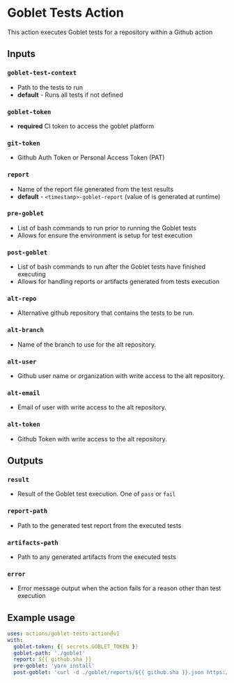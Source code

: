 # Goblet Tests Action
This action executes Goblet tests for a repository within a Github action

## Inputs

### `goblet-test-context`
* Path to the tests to run
* **default** - Runs all tests if not defined

### `goblet-token`
* **required** CI token to access the goblet platform

### `git-token`
* Github Auth Token or Personal Access Token (PAT)

### `report`
* Name of the report file generated from the test results
* **default** - `<timestamp>-goblet-report` (value of <timestamp> is generated at runtime)

### `pre-goblet`
* List of bash commands to run prior to running the Goblet tests
* Allows for ensure the environment is setup for test execution

### `post-goblet`
* List of bash commands to run after the Goblet tests have finished executing
* Allows for handling reports or artifacts generated from tests execution

### `alt-repo`
* Alternative github repository that contains the tests to be run.

### `alt-branch`
* Name of the branch to use for the alt repository.

### `alt-user`
* Github user name or organization with write access to the alt repository.

### `alt-email`
* Email of user with write access to the alt repository.

### `alt-token`
* Github Token with write access to the alt repository.


## Outputs

### `result`
* Result of the Goblet test execution. One of `pass` or `fail`

### `report-path`
* Path to the generated test report from the executed tests

### `artifacts-path`
* Path to any generated artifacts from the executed tests

### `error`
* Error message output when the action fails for a reason other than test execution

## Example usage

```yaml
uses: actions/goblet-tests-action@v1
with:
  goblet-token: {{ secrets.GOBLET_TOKEN }}
  goblet-path: './goblet'
  report: ${{ github.sha }}
  pre-goblet: 'yarn install'
  post-goblet: 'curl -d ./goblet/reports/${{ github.sha }}.json https://my.custom.api/tests/reports/json'
```